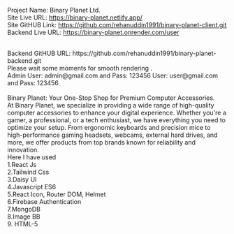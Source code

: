 Project Name: Binary Planet Ltd. <br/>
Site Live URL: https://binary-planet.netlify.app/ <br/>
Site GitHUB Link: https://github.com/rehanuddin1991/binary-planet-client.git <br/>
Backend Live URL: https://binary-planet.onrender.com/user <br/>
 
   
<br/>
Backend GitHUB URL: https://github.com/rehanuddin1991/binary-planet-backend.git <br/>
Please wait some moments for smooth rendering . 
<br/>
Admin User: admin@gmail.com and Pass: 123456
User: user@gmail.com  and Pass: 123456 <br/>
 <br />
 Binary Planet: Your One-Stop Shop for Premium Computer Accessories.
 <br />
At Binary Planet, we specialize in providing a wide range of high-quality computer accessories to enhance your digital experience. Whether you're a gamer, a professional, or a tech enthusiast, we have everything you need to optimize your setup. From ergonomic keyboards and precision mice to high-performance gaming headsets, webcams, external hard drives, and more, we offer products from top brands known for reliability and innovation.
 <br />
Here I have used
 <br />
1.React Js <br />
2.Tailwind Css <br />
3.Daisy UI <br />
4.Javascript ES6<br />
5.React Icon, Router DOM, Helmet <br />
6.Firebase Authentication <br />
7.MongoDB <br />
8.Image BB <br />
9. HTML-5